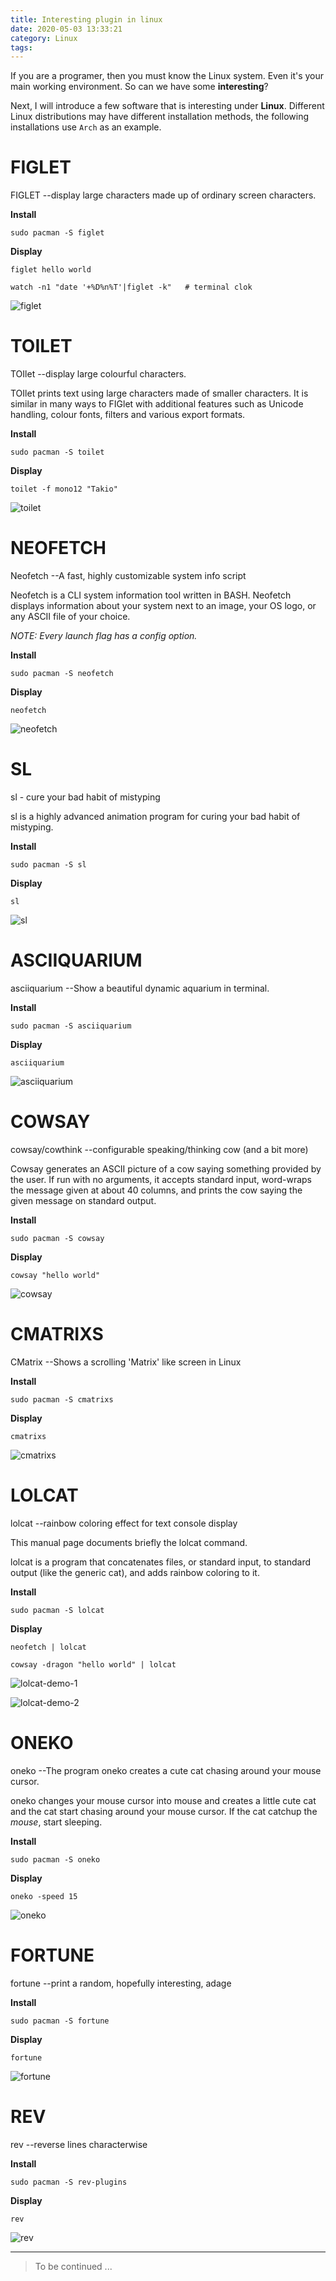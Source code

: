 ```yaml
---
title: Interesting plugin in linux
date: 2020-05-03 13:33:21
category: Linux
tags:
---
```


If you are a programer, then you must know the Linux system. Even it's your main working environment. So can we have some **interesting**?

Next, I will introduce a few software that is interesting under **Linux**. Different Linux distributions may have different installation methods, the following installations use `Arch` as an example.

# FIGLET

FIGLET --display large characters made up of ordinary screen characters.

**Install**

```shell
sudo pacman -S figlet
```

**Display**

```shell
figlet hello world

watch -n1 "date '+%D%n%T'|figlet -k"   # terminal clok
```

![figlet](/images/linux-plugin/figlet.png)

# TOILET

TOIlet --display large colourful characters.

TOIlet prints text using large characters made of smaller characters. It is similar in many ways to FIGlet with additional features such as Unicode handling, colour fonts, filters and various export formats.

**Install**

```shell
sudo pacman -S toilet
```

**Display**

```shell
toilet -f mono12 "Takio"
```

![toilet](/images/linux-plugin/toilet.png)

# NEOFETCH

Neofetch --A fast, highly customizable system info script

Neofetch is a CLI system information tool written in BASH. Neofetch displays information about your system next to an image, your OS logo, or any ASCII file of your choice.

_NOTE: Every launch flag has a config option._

**Install**

```shell
sudo pacman -S neofetch
```

**Display**

```shell
neofetch
```

![neofetch](/images/linux-plugin/neofetch.png)

# SL

sl - cure your bad habit of mistyping

sl is a highly advanced animation program for curing your bad habit of mistyping.

**Install**

```shell
sudo pacman -S sl
```

**Display**

```shell
sl
```

![sl](/images/linux-plugin/sl.png)

# ASCIIQUARIUM

asciiquarium --Show a beautiful dynamic aquarium in terminal.

**Install**

```shell
sudo pacman -S asciiquarium
```

**Display**

```shell
asciiquarium
```

![asciiquarium](/images/linux-plugin/quarium.png)

# COWSAY

cowsay/cowthink --configurable speaking/thinking cow (and a bit more)

Cowsay generates an ASCII picture of a cow saying something provided by the user. If run with no arguments, it accepts standard input, word-wraps the message given at about 40 columns, and prints the cow saying the given message on standard output.

**Install**

```shell
sudo pacman -S cowsay
```

**Display**

```shell
cowsay "hello world"
```

![cowsay](/images/linux-plugin/cowsay.png)

# CMATRIXS

CMatrix --Shows a scrolling 'Matrix' like screen in Linux

**Install**

```shell
sudo pacman -S cmatrixs
```

**Display**

```shell
cmatrixs
```

![cmatrixs](/images/linux-plugin/cmatrixs.png)

# LOLCAT

lolcat --rainbow coloring effect for text console display

This manual page documents briefly the lolcat command.

lolcat is a program that concatenates files, or standard input, to standard output (like the generic cat), and adds rainbow coloring to it.

**Install**

```shell
sudo pacman -S lolcat
```

**Display**

```shell
neofetch | lolcat

cowsay -dragon "hello world" | lolcat
```

![lolcat-demo-1](/images/linux-plugin/lolcat-1.png)

![lolcat-demo-2](/images/linux-plugin/lolcat-2.png)

# ONEKO

oneko --The program oneko creates a cute cat chasing around your mouse cursor.

oneko changes your mouse cursor into mouse and creates a little cute cat and the cat start chasing around your mouse cursor. If the cat catchup the _mouse_, start sleeping.

**Install**

```shell
sudo pacman -S oneko
```

**Display**

```shell
oneko -speed 15
```

![oneko](/images/linux-plugin/oneko.png)

# FORTUNE

fortune --print a random, hopefully interesting, adage

**Install**

```shell
sudo pacman -S fortune
```

**Display**

```shell
fortune
```

![fortune](/images/linux-plugin/fortune.png)

# REV

rev --reverse lines characterwise

**Install**

```shell
sudo pacman -S rev-plugins
```

**Display**

```shell
rev
```

![rev](/images/linux-plugin/rev.png)

---

> To be continued ...
